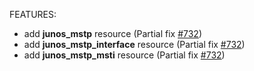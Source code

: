 <!-- markdownlint-disable-file MD013 MD041 -->
FEATURES:

* add **junos_mstp** resource (Partial fix [#732](https://github.com/jeremmfr/terraform-provider-junos/issues/732))
* add **junos_mstp_interface** resource (Partial fix [#732](https://github.com/jeremmfr/terraform-provider-junos/issues/732))
* add **junos_mstp_msti** resource (Partial fix [#732](https://github.com/jeremmfr/terraform-provider-junos/issues/732))
